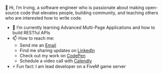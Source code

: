 👋 Hi, I’m Irving, a software engineer who is passionate about making open-source code that elevates people,
building community, and teaching others who are interested how to write code. 
- 🌱 I’m currently learning Advanced Multi-Page Applications and how to build RESTful APIs
- 📫 How to reach me:
  - Send me an [Email](irvingcsylva@gmail.com)
  - Find me sharing updates on [LinkedIn](www.linkedin.com/in/irvingsylva)
  - Check out my work on [CodePen](https://codepen.io/SylvaDev)
  - Schedule a video call with [Calendly](https://calendly.com/irvingcsylva)
- ⚡ Fun fact: I am lead developer on a FiveM game server

<!---
SylvaDev/SylvaDev is a ✨ special ✨ repository because its `README.md` (this file) appears on your GitHub profile.
You can click the Preview link to take a look at your changes.
--->
